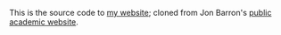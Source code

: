 This is the source code to [my website](https://nvshrao.github.io/); cloned from Jon Barron's [public academic website](https://jonbarron.info/).
